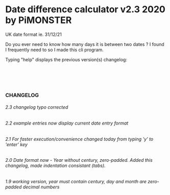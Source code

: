 # Date difference calculator v2.3 2020 by PiMONSTER

UK date format ie. 31/12/21


Do you ever need to know how many days it is between two dates ?
I found I frequently need to so I made this cli program.



Typing "help" displays the previous version(s) changelog:
```





```


### CHANGELOG

###### 2.3 changelog typo corrected
###### 2.2 example entries now display current date entry format
###### 2.1 For faster execution/convenience changed today from typing 'y' to 'enter' key
###### 2.0 Date format now - Year without century, zero-padded. Added this changelog, made indentation consistant (tabs).
###### 1.9 working version, year must contain century, day and month are zero-padded decimal numbers
